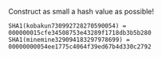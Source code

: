 Construct as small a hash value as possible!

```
SHA1(kobakun730992728270590054) = 000000015cfe34508753e43289f1718db3b5b280
SHA1(minemine329094183297978699) = 00000000054ee1775c4064f39ed67b4d330c2792
```
